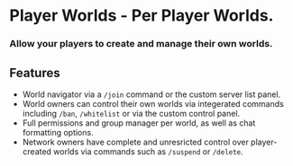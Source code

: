 # Player Worlds - Per Player Worlds.
### Allow your players to create and manage their own worlds. 

## Features
* World navigator via a `/join` command or the custom server list panel.
* World owners can control their own worlds via integerated commands including `/ban`, `/whitelist` or via the custom control panel.
* Full permissions and group manager per world, as well as chat formatting options.
* Network owners have complete and unresricted control over player-created worlds via commands such as `/suspend` or `/delete`.
